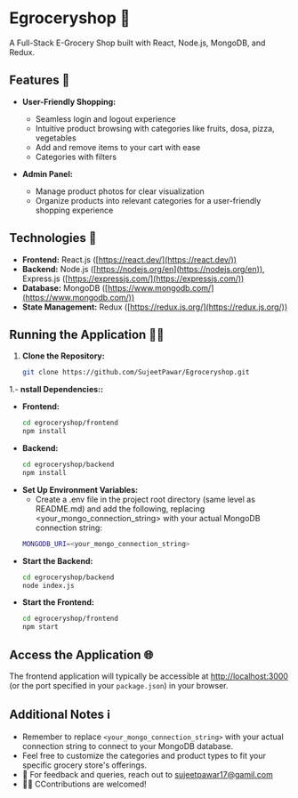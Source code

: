 # Egroceryshop 🛒

A Full-Stack E-Grocery Shop built with React, Node.js, MongoDB, and Redux.

## Features 🌟

- **User-Friendly Shopping:**
  - Seamless login and logout experience
  - Intuitive product browsing with categories like fruits, dosa, pizza, vegetables
  - Add and remove items to your cart with ease
  - Categories with filters

- **Admin Panel:**
  - Manage product photos for clear visualization
  - Organize products into relevant categories for a user-friendly shopping experience

## Technologies 🚀

- **Frontend:** React.js ([https://react.dev/](https://react.dev/))
- **Backend:** Node.js ([https://nodejs.org/en](https://nodejs.org/en)), Express.js ([https://expressjs.com/](https://expressjs.com/))
- **Database:** MongoDB ([https://www.mongodb.com/](https://www.mongodb.com/))
- **State Management:** Redux ([https://redux.js.org/](https://redux.js.org/))

## Running the Application 🏃‍♂️

1. **Clone the Repository:**

   ```bash
   git clone https://github.com/SujeetPawar/Egroceryshop.git
   
1.- **nstall Dependencies::**

- **Frontend:**
     ```bash
    cd egroceryshop/frontend
    npm install
- **Backend:**
     ```bash
    cd egroceryshop/backend
    npm install
-  **Set Up Environment Variables:**
    - Create a .env file in the project root directory (same level as README.md) and add the following, replacing <your_mongo_connection_string> with your actual MongoDB connection string:
     ```bash
    MONGODB_URI=<your_mongo_connection_string>
- **Start the Backend:**
     ```bash
    cd egroceryshop/backend
    node index.js
- **Start the Frontend:**
     ```bash
    cd egroceryshop/frontend
    npm start

## Access the Application 🌐

The frontend application will typically be accessible at [http://localhost:3000](http://localhost:3000) (or the port specified in your `package.json`) in your browser.

## Additional Notes ℹ️

- Remember to replace `<your_mongo_connection_string>` with your actual connection string to connect to your MongoDB database.
- Feel free to customize the categories and product types to fit your specific grocery store's offerings.
- 📌  For feedback and queries, reach out to [sujeetpawar17@gamil.com](sujeetpawar17@gmail.com)
- 👨‍💻 CContributions are welcomed!



